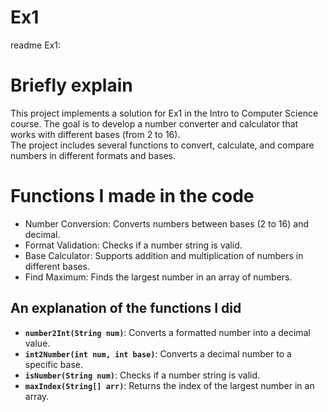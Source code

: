 # Ex1

readme Ex1:
# Briefly explain
This project implements a solution for Ex1 in the Intro to Computer Science course. The goal is to develop a number converter and calculator that works with different bases (from 2 to 16).  
The project includes several functions to convert, calculate, and compare numbers in different formats and bases.


# Functions I made in the code
- Number Conversion: Converts numbers between bases (2 to 16) and decimal.
- Format Validation: Checks if a number string is valid.
- Base Calculator: Supports addition and multiplication of numbers in different bases.
- Find Maximum: Finds the largest number in an array of numbers.



## An explanation of the functions I did
- **`number2Int(String num)`**: Converts a formatted number into a decimal value.
- **`int2Number(int num, int base)`**: Converts a decimal number to a specific base.
- **`isNumber(String num)`**: Checks if a number string is valid.
- **`maxIndex(String[] arr)`**: Returns the index of the largest number in an array.
